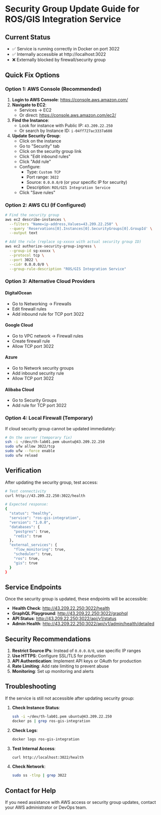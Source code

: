 # Security Group Update Guide for ROS/GIS Integration Service

## Current Status
- ✅ Service is running correctly in Docker on port 3022
- ✅ Internally accessible at http://localhost:3022
- ❌ Externally blocked by firewall/security group

## Quick Fix Options

### Option 1: AWS Console (Recommended)
1. **Login to AWS Console**: https://console.aws.amazon.com/
2. **Navigate to EC2**:
   - Services → EC2
   - Or direct: https://console.aws.amazon.com/ec2/
3. **Find the Instance**:
   - Look for instance with Public IP: `43.209.22.250`
   - Or search by Instance ID: `i-04ff727ac3337a608`
4. **Update Security Group**:
   - Click on the instance
   - Go to "Security" tab
   - Click on the security group link
   - Click "Edit inbound rules"
   - Click "Add rule"
   - Configure:
     - Type: `Custom TCP`
     - Port range: `3022`
     - Source: `0.0.0.0/0` (or your specific IP for security)
     - Description: `ROS/GIS Integration Service`
   - Click "Save rules"

### Option 2: AWS CLI (If Configured)
```bash
# Find the security group
aws ec2 describe-instances \
  --filters "Name=ip-address,Values=43.209.22.250" \
  --query 'Reservations[0].Instances[0].SecurityGroups[0].GroupId' \
  --output text

# Add the rule (replace sg-xxxxx with actual security group ID)
aws ec2 authorize-security-group-ingress \
  --group-id sg-xxxxx \
  --protocol tcp \
  --port 3022 \
  --cidr 0.0.0.0/0 \
  --group-rule-description "ROS/GIS Integration Service"
```

### Option 3: Alternative Cloud Providers

#### DigitalOcean
- Go to Networking → Firewalls
- Edit firewall rules
- Add inbound rule for TCP port 3022

#### Google Cloud
- Go to VPC network → Firewall rules
- Create firewall rule
- Allow TCP port 3022

#### Azure
- Go to Network security groups
- Add inbound security rule
- Allow TCP port 3022

#### Alibaba Cloud
- Go to Security Groups
- Add rule for TCP port 3022

### Option 4: Local Firewall (Temporary)
If cloud security group cannot be updated immediately:
```bash
# On the server (temporary fix)
ssh -i ~/dev/th-lab01.pem ubuntu@43.209.22.250
sudo ufw allow 3022/tcp
sudo ufw --force enable
sudo ufw reload
```

## Verification
After updating the security group, test access:

```bash
# Test connectivity
curl http://43.209.22.250:3022/health

# Expected response:
{
  "status": "healthy",
  "service": "ros-gis-integration",
  "version": "1.0.0",
  "databases": {
    "postgres": true,
    "redis": true
  },
  "external_services": {
    "flow_monitoring": true,
    "scheduler": true,
    "ros": true,
    "gis": true
  }
}
```

## Service Endpoints
Once the security group is updated, these endpoints will be accessible:

- **Health Check**: http://43.209.22.250:3022/health
- **GraphQL Playground**: http://43.209.22.250:3022/graphql
- **API Status**: http://43.209.22.250:3022/api/v1/status
- **Admin Health**: http://43.209.22.250:3022/api/v1/admin/health/detailed

## Security Recommendations
1. **Restrict Source IPs**: Instead of `0.0.0.0/0`, use specific IP ranges
2. **Use HTTPS**: Configure SSL/TLS for production
3. **API Authentication**: Implement API keys or OAuth for production
4. **Rate Limiting**: Add rate limiting to prevent abuse
5. **Monitoring**: Set up monitoring and alerts

## Troubleshooting
If the service is still not accessible after updating security group:

1. **Check Instance Status**:
   ```bash
   ssh -i ~/dev/th-lab01.pem ubuntu@43.209.22.250
   docker ps | grep ros-gis-integration
   ```

2. **Check Logs**:
   ```bash
   docker logs ros-gis-integration
   ```

3. **Test Internal Access**:
   ```bash
   curl http://localhost:3022/health
   ```

4. **Check Network**:
   ```bash
   sudo ss -tlnp | grep 3022
   ```

## Contact for Help
If you need assistance with AWS access or security group updates, contact your AWS administrator or DevOps team.